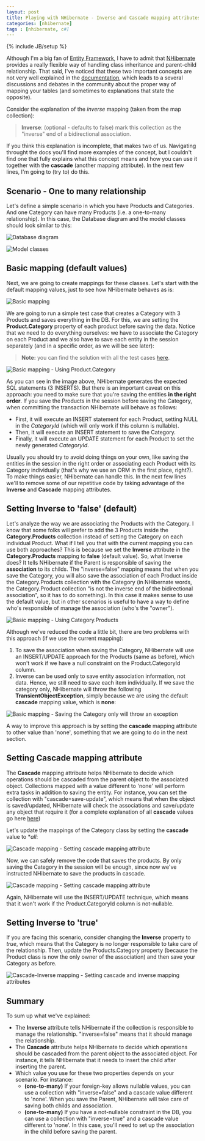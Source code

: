```yaml
---
layout: post
title: Playing with NHibernate - Inverse and Cascade mapping attributes
categories: [nhibernate]
tags : [nhibernate, c#]
---
```

{% include JB/setup %}

Although I'm a big fan of [Entity Framework](http://www.asp.net/entity-framework), I have to admit that [NHibernate](http://nhforge.org/) provides a really flexible way of handling class inheritance and parent-child relationship. That said, I've noticed that these two important concepts are not very well explained in the [documentation](http://nhforge.org/doc/nh/en/), which leads to a several discussions and debates in the community about the proper way of mapping your tables (and sometimes to explanations that state the opposite). 

Consider the explanation of the *inverse* mapping (taken from the map collection):

> **Inverse**: (optional - defaults to false) mark this collection as the "inverse" end of a bidirectional association.

If you think this explanation is incomplete, that makes two of us. Navigating throught the docs you'll find more examples of the concept, but I couldn't find one that fully explains what this concept means and how you can use it together with the **cascade** (another mapping attribute). In the next few lines, I'm going to (try to) do this.

## Scenario - One to many relationship 

Let's define a simple scenario in which you have Products and Categories. And one Category can have many Products (i.e. a one-to-many relationship). 
In this case, the Database diagram and the model classes should look similar to this:

<img alt="Database diagram" src="https://github.com/nanovazquez/nanovazquez.github.com/raw/master/_posts/playing-with-nhibernate-inverse-and-cascade/database-diagram.png" style="margin-bottom:0px" />

![Model classes](https://github.com/nanovazquez/nanovazquez.github.com/raw/master/_posts/playing-with-nhibernate-inverse-and-cascade/model-classes.png)

## Basic mapping (default values)

Next, we are going to create mappings for these classes. Let's start with the default mapping values, just to see how NHibernate behaves as is:

![Basic mapping](https://github.com/nanovazquez/nanovazquez.github.com/raw/master/_posts/playing-with-nhibernate-inverse-and-cascade/basic-mapping.png)

We are going to run a simple test case that creates a Category with 3 Products and saves everything in the DB. For this, we are setting the **Product.Category** property of each product before saving the data. Notice that we need to do everything ourselves: we have to associate the Category on each Product and we also have to save each entity in the session separately (and in a specific order, as we will be see later):

> **Note:** you can find the solution with all the test cases [here](https://github.com/nanovazquez/nhibernate-inverse-cascade-samples).

![Basic mapping - Using Product.Category](https://github.com/nanovazquez/nanovazquez.github.com/raw/master/_posts/playing-with-nhibernate-inverse-and-cascade/basic-mapping-using-product-category.png)

As you can see in the image above, NHibernate generates the expected SQL statements (3 INSERTS). But there is an important caveat on this approach: you need to make sure that you're saving the entities **in the right order**. If you save the Products in the session before saving the Category, when committing the transaction NHibernate will behave as follows:

* First, it will execute an INSERT statement for each Product, setting NULL in the *CategoryId* (which will only work if this column is nullable).
* Then, it will execute an INSERT statement to save the Category.
* Finally, it will execute an UPDATE statement for each Product to set the newly generated *CategoryId*.

Usually you should try to avoid doing things on your own, like saving the entities in the session in the right order or associating each Product with its Category individually (that's why we use an ORM in the first place, right?). To make things easier, NHibernate can handle this. In the next few lines we'll to remove some of our repetitive code by taking advantage of the **Inverse** and **Cascade** mapping attributes. 

## Setting Inverse to 'false' (default)

Let's analyze the way we are associating the Products with the Category. I know that some folks will prefer to add the 3 Products inside the **Category.Products** collection instead of setting the Category on each individual Product. What if I tell you that with the current mapping you can use both approaches? This is because we set the **Inverse** attribute in the **Category.Products** mapping to **false** (default value). So, what Inverse does? It tells NHibernate if the Parent is responsible of saving the **association** to its childs. The "inverse=false" mapping means that when you save the Category, you will also save the association of each Product inside the Category.Products collection with the Category (in NHibernate words, the Category.Product collection "is not the inverse end of the bidirectional association", so it has to do something). In this case it makes sense to use the default value, but in other scenarios is useful to have a way to define who's responsible of manage the association (who's the "owner"). 

![Basic mapping - Using Category.Products](https://github.com/nanovazquez/nanovazquez.github.com/raw/master/_posts/playing-with-nhibernate-inverse-and-cascade/basic-mapping-using-category-product.png)

Although we've reduced the code a little bit, there are two problems with this approach (if we use the current mapping):

1. To save the association when saving the Category, NHibernate will use an INSERT/UPDATE approach for the Products (same as before), which won't work if we have a null constraint on the Product.CategoryId column.
1. Inverse can be used only to save entity association information, not data. Hence, we still need to save each item individually. If we save the category only, NHibernate will throw the following **TransientObjectException**, simply because we are using the default **cascade** mapping value, which is **none**:

![Basic mapping - Saving the Category only will throw an exception](https://github.com/nanovazquez/nanovazquez.github.com/raw/master/_posts/playing-with-nhibernate-inverse-and-cascade/basic-mapping-saving-category-only.png)

A way to improve this approach is by setting the **cascade** mapping attribute to other value than 'none', something that we are going to do in the next section.

## Setting Cascade mapping attribute

The **Cascade** mapping attribute helps NHibernate to decide which operations should be cascaded from the parent object to the associated object. Collections mapped with a value different to 'none' will perform extra tasks in addition to saving the entity. For instance, you can set the collection with "cascade=save-update", which means that when the object is saved/updated, NHibernate will check the associations and save/update any object that require it (for a complete explanation of all **cascade** values go here [here](http://ayende.com/blog/1890/nhibernate-cascades-the-different-between-all-all-delete-orphans-and-save-update))

Let's update the mappings of the Category class by setting the **cascade** value to **all*:

![Cascade mapping - Setting cascade mapping attribute](https://github.com/nanovazquez/nanovazquez.github.com/raw/master/_posts/playing-with-nhibernate-inverse-and-cascade/cascade-mapping-setting-cascade-mapping-attribute.png)

Now, we can safely remove the code that saves the products. By only saving the Category in the session will be enough, since now we've instructed NHibernate to save the products in cascade.

![Cascade mapping - Setting cascade mapping attribute](https://github.com/nanovazquez/nanovazquez.github.com/raw/master/_posts/playing-with-nhibernate-inverse-and-cascade/cascade-mapping-saving-category-only.png)

Again, NHibernate will use the INSERT/UPDATE technique, which means that it won't work if the Product.CategoryId column is not-nullable.

## Setting Inverse to 'true'

If you are facing this scenario, consider changing the **Inverse** property to *true*, which means that the Category is no longer responsible to take care of the relationship. Then, update the Products.Category property (because the Product class is now the only owner of the association) and then save your Category as before.

![Cascade-Inverse mapping - Setting cascade and inverse mapping attributes](https://github.com/nanovazquez/nanovazquez.github.com/raw/master/_posts/playing-with-nhibernate-inverse-and-cascade/cascade-inverse-mapping-saving-category-only.png)

## Summary

To sum up what we've explained:

* The **Inverse** attribute tells NHibernate if the collection is responsible to manage the relationship. "inverse=false" means that it should manage the relationship.
* The **Cascade** attribute helps NHibernate to decide which operations should be cascaded from the parent object to the associated object. For instance, it tells NHibernate that it needs to insert the child after inserting the parent.
* Which value you use for these two properties depends on your scenario. For instance: 
	* **(one-to-many)** If your foreign-key allows nullable values, you can use a collection with "inverse=false" and a cascade value different to 'none'. When you save the Parent, NHibernate will take care of saving both childs and association. 
	* **(one-to-many)** If you have a not-nullable constraint in the DB, you can use a collection with "inverse=true" and a cascade value different to 'none'. In this case, you'll need to set up the association in the child before saving the parent.

